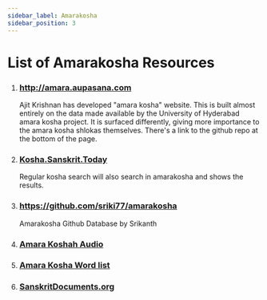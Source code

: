 ```yaml
---
sidebar_label: Amarakosha
sidebar_position: 3
---
```


# List of Amarakosha Resources

1. ### http://amara.aupasana.com

    Ajit Krishnan has developed "amara kosha" website. This is built almost entirely on the data made available by the University of Hyderabad amara kosha project. It is surfaced differently, giving more importance to the amara kosha shlokas themselves. There's a link to the github repo at the bottom of the page.

1. ### [Kosha.Sanskrit.Today](https://kosha.sanskrit.today)

    Regular kosha search will also search in amarakosha and shows the results.

1. ### https://github.com/sriki77/amarakosha

    Amarakosha Github Database by Srikanth

1. ### [Amara Koshah Audio](https://archive.org/details/AmaraKoshahAudio)

1. ### [Amara Kosha Word list](https://drive.google.com/file/d/1WEVsq2Rcgrii7UpFmBiFmEQQQxa5Sh8t/view?usp=sharing)

1. ### [SanskritDocuments.org](https://sanskritdocuments.org/amarakosha/)